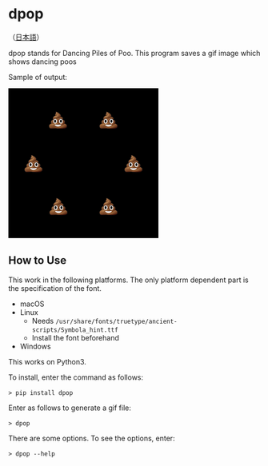 # dpop
（[日本語](README.ja.md)）

dpop stands for Dancing Piles of Poo. This program saves a gif image which shows dancing poos

Sample of output:

![dancing pile of poo](dpop.gif)

## How to Use

This work in the following platforms. The only platform dependent part is the specification of the font.

- macOS
- Linux
  - Needs `/usr/share/fonts/truetype/ancient-scripts/Symbola_hint.ttf`
  - Install the font beforehand
- Windows

This works on Python3.

To install, enter the command as follows:

```shellsession
> pip install dpop
```

Enter as follows to generate a gif file:
```shellsession
> dpop
```

There are some options. To see the options, enter:

```shellsession
> dpop --help
```

